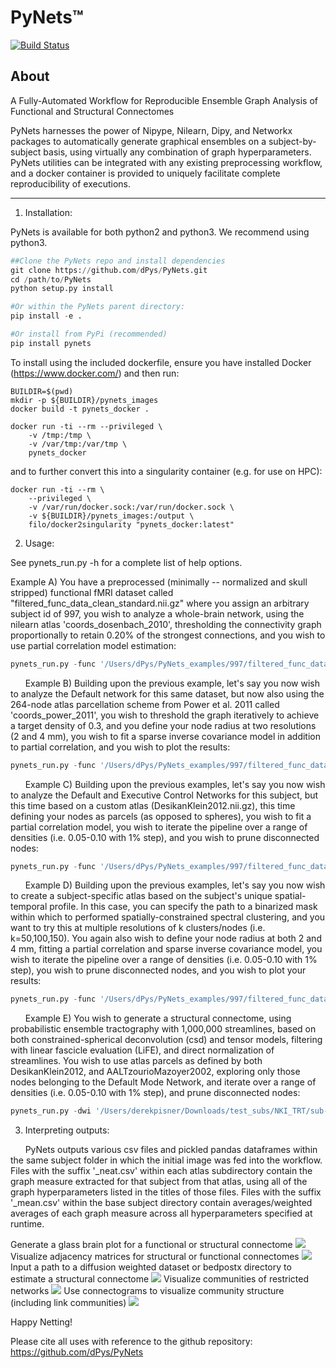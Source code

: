 PyNets™
======
[![Build Status](https://travis-ci.org/dPys/PyNets.svg?branch=master)](https://travis-ci.org/dPys/PyNets)


About
-----
A Fully-Automated Workflow for Reproducible Ensemble Graph Analysis of Functional and Structural Connectomes

PyNets harnesses the power of Nipype, Nilearn, Dipy, and Networkx packages to automatically generate graphical ensembles on a subject-by-subject basis, using virtually any combination of graph hyperparameters. PyNets utilities can be integrated with any existing preprocessing workflow, and a docker container is provided to uniquely facilitate complete reproducibility of executions.

-----

1. Installation:

PyNets is available for both python2 and python3. We recommend using python3.
```python
##Clone the PyNets repo and install dependencies
git clone https://github.com/dPys/PyNets.git
cd /path/to/PyNets
python setup.py install

#Or within the PyNets parent directory:
pip install -e .

#Or install from PyPi (recommended)
pip install pynets
```

To install using the included dockerfile, ensure you have installed Docker (https://www.docker.com/) and then run:
```
BUILDIR=$(pwd)
mkdir -p ${BUILDIR}/pynets_images
docker build -t pynets_docker .

docker run -ti --rm --privileged \
    -v /tmp:/tmp \
    -v /var/tmp:/var/tmp \
    pynets_docker
```

and to further convert this into a singularity container (e.g. for use on HPC):

```
docker run -ti --rm \
    --privileged \
    -v /var/run/docker.sock:/var/run/docker.sock \
    -v ${BUILDIR}/pynets_images:/output \
    filo/docker2singularity "pynets_docker:latest"
```

2. Usage:

See pynets_run.py -h for a complete list of help options.

Example A) You have a preprocessed (minimally -- normalized and skull stripped) functional fMRI dataset called "filtered_func_data_clean_standard.nii.gz" where you assign an arbitrary subject id of 997, you wish to analyze a whole-brain network, using the nilearn atlas 'coords_dosenbach_2010', thresholding the connectivity graph proportionally to retain 0.20% of the strongest connections, and you wish to use partial correlation model estimation:
```python
pynets_run.py -func '/Users/dPys/PyNets_examples/997/filtered_func_data_clean_standard.nii.gz' -id '997' -a 'coords_dosenbach_2010' -mod 'partcorr' -thr '0.20'
```
&nbsp;&nbsp;&nbsp;&nbsp;&nbsp; Example B) Building upon the previous example, let's say you now wish to analyze the Default network for this same dataset, but now also using the 264-node atlas parcellation scheme from Power et al. 2011 called 'coords_power_2011', you wish to threshold the graph iteratively to achieve a target density of 0.3, and you define your node radius at two resolutions (2 and 4 mm), you wish to fit a  sparse inverse covariance model in addition to partial correlation, and you wish to plot the results:
```python
pynets_run.py -func '/Users/dPys/PyNets_examples/997/filtered_func_data_clean_standard.nii.gz' -id '997' -a 'coords_dosenbach_2010,coords_power_2011' -n 'Default' -dt -thr '0.3' -ns '2,4' -mod 'partcorr,sps' -plt
```

&nbsp;&nbsp;&nbsp;&nbsp;&nbsp; Example C) Building upon the previous examples, let's say you now wish to analyze the Default and Executive Control Networks for this subject, but this time based on a custom atlas (DesikanKlein2012.nii.gz), this time defining your nodes as parcels (as opposed to spheres), you wish to fit a partial correlation model, you wish to iterate the pipeline over a range of densities (i.e. 0.05-0.10 with 1% step), and you wish to prune disconnected nodes:
```python
pynets_run.py -func '/Users/dPys/PyNets_examples/997/filtered_func_data_clean_standard.nii.gz' -id '997' -ua '/Users/dPys/PyNets_example_atlases/DesikanKlein2012.nii.gz' -n 'Default,Cont' -mod 'partcorr' -dt -min_thr 0.05 -max_thr 0.10 -step_thr 0.01 -parc -p 1
```

&nbsp;&nbsp;&nbsp;&nbsp;&nbsp; Example D) Building upon the previous examples, let's say you now wish to create a subject-specific atlas based on the subject's unique spatial-temporal profile. In this case, you can specify the path to a binarized mask within which to performed spatially-constrained spectral clustering, and you want to try this at multiple resolutions of k clusters/nodes (i.e. k=50,100,150). You again also wish to define your node radius at both 2 and 4 mm, fitting a partial correlation and sparse inverse covariance model, you wish to iterate the pipeline over a range of densities (i.e. 0.05-0.10 with 1% step), you wish to prune disconnected nodes, and you wish to plot your results:
```python
pynets_run.py -func '/Users/dPys/PyNets_examples/997/filtered_func_data_clean_standard.nii.gz' -id '997' -cm '/Users/dPys/PyNets_example/997_grey_matter_mask_bin.nii.gz' -ns '2,4' -mod 'partcorr,sps' -k_min 50 -k_max 150 -k_step 50 -dt -min_thr 0.05 -max_thr 0.10 -step_thr 0.01 -p 1 -plt
```

&nbsp;&nbsp;&nbsp;&nbsp;&nbsp; Example E) You wish to generate a structural connectome, using probabilistic ensemble tractography with 1,000,000 streamlines, based on both constrained-spherical deconvolution (csd) and tensor models, filtering with linear fascicle evaluation (LiFE), and direct normalization of streamlines. You wish to use atlas parcels as defined by both DesikanKlein2012, and AALTzourioMazoyer2002, exploring only those nodes belonging to the Default Mode Network, and iterate over a range of densities (i.e. 0.05-0.10 with 1% step), and prune disconnected nodes:
```python
pynets_run.py -dwi '/Users/derekpisner/Downloads/test_subs/NKI_TRT/sub-0021001/ses-1/dwi/preproc/eddy_corrected_data.nii.gz' -bval '/Users/derekpisner/Downloads/test_subs/NKI_TRT/sub-0021001/ses-1/dwi/preproc/bval.bval' -bvec '/Users/derekpisner/Downloads/test_subs/NKI_TRT/sub-0021001/ses-1/dwi/preproc/bvec.bvec' -id 0021001 -ua '/Users/PSYC-dap3463/Applications/PyNets/pynets/atlases/DesikanKlein2012.nii.gz,/Users/PSYC-dap3463/Applications/PyNets/pynets/atlases/AALTzourioMazoyer2002' -parc -tt 'prob' -mod 'csd,tensor' -anat '/Users/derekpisner/Downloads/test_subs/NKI_TRT/sub-0021001/ses-1/anat/preproc/t1w_brain.nii.gz' -s 1000000 -dt -min_thr 0.05 -max_thr 0.10 -step_thr 0.01 -p 1 -n 'Default'
```

3. Interpreting outputs:

&nbsp;&nbsp;&nbsp;&nbsp;&nbsp; PyNets outputs various csv files and pickled pandas dataframes within the same subject folder
in which the initial image was fed into the workflow. Files with the suffix '_neat.csv' within each atlas subdirectory contain the graph measure extracted for that subject from that atlas, using all of the graph hyperparameters listed in the titles of those files. Files with the suffix '_mean.csv' within the base subject directory contain averages/weighted averages of each graph measure across all hyperparameters specified at runtime.


Generate a glass brain plot for a functional or structural connectome
![](tests/examples/997/997_whole_brain_cluster_labels_PCA200_sps_connectome_viz.png)
Visualize adjacency matrices for structural or functional connectomes
![](docs/structural_adj_mat.png)
Input a path to a diffusion weighted dataset or bedpostx directory to estimate a structural connectome
![](docs/pynets_diffusion.png)
Visualize communities of restricted networks
![](docs/glass_brain_communities.png)
Use connectograms to visualize community structure (including link communities)
![](docs/link_communities.png)

Happy Netting!

Please cite all uses with reference to the github repository: https://github.com/dPys/PyNets
